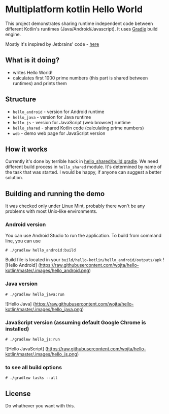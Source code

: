 # Multiplatform kotlin Hello World

This project demonstrates sharing runtime independent code between different Kotlin's runtimes (Java/Android/Javascript). It uses [Gradle](http://gradle.org/) build engine.

Mostly it's inspired by Jetbrains' code - [here](https://github.com/JetBrains/kotlin/tree/master/libraries/tools/kotlin-gradle-plugin/src/test/resources/testProject/kotlin2JsProject) 

## What is it doing?
* writes Hello World!
* calculates first 1000 prime numbers (this part is shared between runtimes) and prints them

## Structure
* ``hello_android`` - version for Android runtime
* ``hello_java`` - version for Java runtime
* ``hello_js`` - version for JavaScript (web browser) runtime
* ``hello_shared`` - shared Kotlin code (calculating prime numbers)
* ``web`` - demo web page for JavaScript version

## How it works
Currently it's done by terrible hack in [hello_shared/build.gradle](https://github.com/wojta/hello-kotlin/blob/master/hello_shared/build.gradle). We need different build process in ``hello_shared`` module. It's determined by name of the task that was started. I would be happy, if anyone can suggest a better solution.


## Building and running the demo
It was checked only under Linux Mint, probably there won't be any problems with most Unix-like environments.

### Android version
You can use Android Studio to run the application. To build from command line, you can use

    # ./gradlew hello_android:build

Build file is located in your ``build/hello-kotlin/hello_android/outputs/apk`` 
![Hello Android]
(https://raw.githubusercontent.com/wojta/hello-kotlin/master/.images/hello_android.png)
    
### Java version

    # ./gradlew hello_java:run

![Hello Java]
(https://raw.githubusercontent.com/wojta/hello-kotlin/master/.images/hello_java.png)
    
### JavaScript version (assuming default Google Chrome is installed)

    # ./gradlew hello_js:run

![Hello JavaScript]
(https://raw.githubusercontent.com/wojta/hello-kotlin/master/.images/hello_js.png)

    
### to see all build options    
    
    # ./gradlew tasks --all
    
## License
Do whathever you want with this. 
